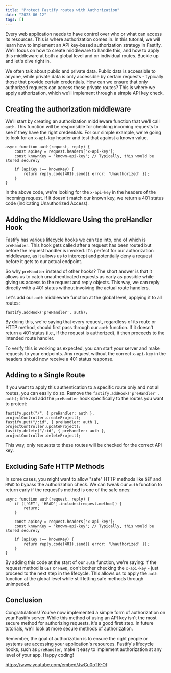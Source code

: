 ```yaml
---
title: "Protect Fastify routes with Authorization"
date: "2023-06-12"
tags: []
---
```


Every web application needs to have control over who or what can access its resources. This is where authorization comes in. In this tutorial, we will learn how to implement an API key-based authorization strategy in Fastify. We'll focus on how to create middleware to handle this, and how to apply this middleware at both a global level and on individual routes. Buckle up and let's dive right in.

We often talk about public and private data. Public data is accessible to anyone, while private data is only accessible by certain requests - typically those that provide certain credentials. How can we ensure that only authorized requests can access these private routes? This is where we apply authorization, which we'll implement through a simple API key check.

## Creating the authorization middleware

We'll start by creating an authorization middleware function that we'll call `auth`. This function will be responsible for checking incoming requests to see if they have the right credentials. For our simple example, we're going to look for an `x-api-key` header and test that against a known value.

```
async function auth(request, reply) {
    const apiKey = request.headers['x-api-key'];
    const knownKey = 'known-api-key'; // Typically, this would be stored securely

    if (apiKey !== knownKey) {
        return reply.code(401).send({ error: 'Unauthorized' });
    }
}
```

In the above code, we're looking for the `x-api-key` in the headers of the incoming request. If it doesn't match our known key, we return a 401 status code (indicating Unauthorized Access).

## Adding the Middleware Using the preHandler Hook

Fastify has various lifecycle hooks we can tap into, one of which is `preHandler`. This hook gets called after a request has been routed but before the request handler is invoked. It's perfect for our authorization middleware, as it allows us to intercept and potentially deny a request before it gets to our actual endpoint.

So why `preHandler` instead of other hooks? The short answer is that it allows us to catch unauthenticated requests as early as possible while giving us access to the request and reply objects. This way, we can reply directly with a 401 status without involving the actual route handlers.

Let's add our `auth` middleware function at the global level, applying it to all routes:

```
fastify.addHook('preHandler', auth);
```

By doing this, we're saying that every request, regardless of its route or HTTP method, should first pass through our `auth` function. If it doesn't return a 401 status (i.e., if the request is authorized), it then proceeds to the intended route handler.

To verify this is working as expected, you can start your server and make requests to your endpoints. Any request without the correct `x-api-key` in the headers should now receive a 401 status response.

## Adding to a Single Route

If you want to apply this authentication to a specific route only and not all routes, you can easily do so. Remove the `fastify.addHook('preHandler', auth);` line and add the `preHandler` hook specifically to the routes you want to protect:

```
fastify.post("/", { preHandler: auth }, projectController.createProject);
fastify.put("/:id", { preHandler: auth }, projectController.updateProject);
fastify.delete("/:id", { preHandler: auth }, projectController.deleteProject);
```

This way, only requests to these routes will be checked for the correct API key.

## Excluding Safe HTTP Methods

In some cases, you might want to allow "safe" HTTP methods like `GET` and `HEAD` to bypass the authorization check. We can tweak our `auth` function to return early if the request's method is one of the safe ones:

```
async function auth(request, reply) {
    if (['GET', 'HEAD'].includes(request.method)) {
        return;
    }

    const apiKey = request.headers['x-api-key'];
    const knownKey = 'known-api-key'; // Typically, this would be stored securely

    if (apiKey !== knownKey) {
        return reply.code(401).send({ error: 'Unauthorized' });
    }
}
```

By adding this code at the start of our `auth` function, we're saying: if the request method is `GET` or `HEAD`, don't bother checking the `x-api-key` - just proceed to the next step in the lifecycle. This allows us to apply the `auth` function at the global level while still letting safe methods through unimpeded.

## Conclusion

Congratulations! You've now implemented a simple form of authorization on your Fastify server. While this method of using an API key isn't the most secure method for authorizing requests, it's a good first step. In future tutorials, we'll look at more secure methods of authorization.

Remember, the goal of authorization is to ensure the right people or systems are accessing your application's resources. Fastify's lifecycle hooks, such as `preHandler`, make it easy to implement authorization at any level of your app. Happy coding!

https://www.youtube.com/embed/JwCu0oTK-OI
